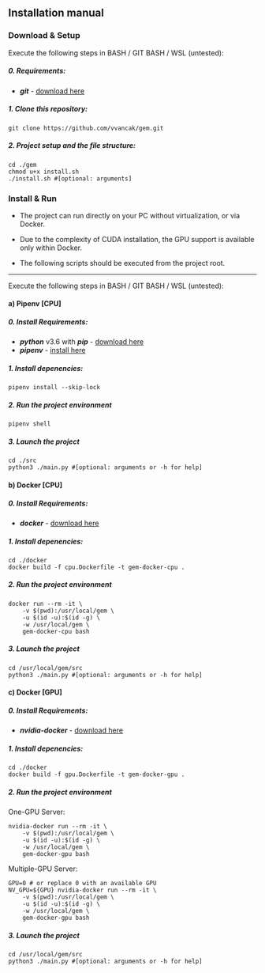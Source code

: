 Installation manual
-----------------------

### Download & Setup
Execute the following steps in BASH / GIT BASH / WSL (untested):

##### 0. Requirements:
* ***git*** - [download here](https://git-scm.com/downloads)

##### 1. Clone this repository: 
```Shell
git clone https://github.com/vvancak/gem.git
```

##### 2. Project setup and the file structure:
```Shell
cd ./gem
chmod u+x install.sh
./install.sh #[optional: arguments]
```

### Install & Run
* The project can run directly on your PC without virtualization, or via Docker. 

* Due to the complexity of CUDA installation, the GPU support is available only within Docker.

* The following scripts should be executed from the project root.

-----------------------
Execute the following steps in BASH / GIT BASH / WSL (untested):

#### a) Pipenv [CPU]
##### 0. Install Requirements:
* ***python*** v3.6 with ***pip*** - [download here](https://www.python.org/downloads/)
* ***pipenv*** - [install here](https://docs.pipenv.org/en/latest/install/#installing-pipenv)

##### 1. Install depenencies:
```Shell
pipenv install --skip-lock 
```

##### 2. Run the project environment
```Shell
pipenv shell
```

##### 3. Launch the project
```Shell
cd ./src
python3 ./main.py #[optional: arguments or -h for help]
```

#### b) Docker [CPU]
##### 0. Install Requirements:
* ***docker*** - [download here](https://www.docker.com/)

##### 1. Install depenencies:
```Shell
cd ./docker
docker build -f cpu.Dockerfile -t gem-docker-cpu .
```

##### 2. Run the project environment
```Shell
docker run --rm -it \
    -v $(pwd):/usr/local/gem \
    -u $(id -u):$(id -g) \
    -w /usr/local/gem \
    gem-docker-cpu bash
```

##### 3. Launch the project
```Shell
cd /usr/local/gem/src
python3 ./main.py #[optional: arguments or -h for help]
```


#### c) Docker [GPU]

##### 0. Install Requirements:
* ***nvidia-docker*** - [download here](https://github.com/NVIDIA/nvidia-docker)

##### 1. Install depenencies:
```Shell
cd ./docker
docker build -f gpu.Dockerfile -t gem-docker-gpu .
```

##### 2. Run the project environment
One-GPU Server:
```Shell
nvidia-docker run --rm -it \
    -v $(pwd):/usr/local/gem \
    -u $(id -u):$(id -g) \
    -w /usr/local/gem \
    gem-docker-gpu bash
```

Multiple-GPU Server:
```Shell
GPU=0 # or replace 0 with an available GPU
NV_GPU=${GPU} nvidia-docker run --rm -it \
    -v $(pwd):/usr/local/gem \
    -u $(id -u):$(id -g) \
    -w /usr/local/gem \
    gem-docker-gpu bash
```


##### 3. Launch the project
```Shell
cd /usr/local/gem/src
python3 ./main.py #[optional: arguments or -h for help]
```
